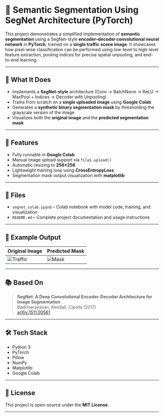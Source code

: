 # 🧠 Semantic Segmentation Using SegNet Architecture (PyTorch)

This project demonstrates a simplified implementation of **semantic segmentation** using a SegNet-style **encoder–decoder convolutional neural network** in **PyTorch**, trained on a **single traffic scene image**. It showcases how pixel-wise classification can be performed using low-level to high-level feature extraction, pooling indices for precise spatial unpooling, and end-to-end learning.

---

## 🔧 What It Does

- Implements a **SegNet-style** architecture (Conv → BatchNorm → ReLU → MaxPool + Indices → Decoder with Unpooling)
- Trains from scratch on a **single uploaded image** using **Google Colab**
- Generates a **synthetic binary segmentation mask** by thresholding the grayscale version of the image
- Visualizes both the **original image** and the **predicted segmentation mask**

---

## 🚀 Features

- Fully runnable in **Google Colab**
- Manual image upload support via `files.upload()`
- Automatic resizing to **256×256**
- Lightweight training loop using **CrossEntropyLoss**
- Segmentation mask output visualization with **matplotlib**

---

## 📁 Files

- `segnet_colab.ipynb` – Colab notebook with model code, training, and visualization
- `README.md` – Complete project documentation and usage instructions

---

## 📸 Example Output

| Original Image | Predicted Mask |
|----------------|----------------|
| ![Traffic](assets/sample_traffic.jpg) | ![Mask](assets/example_mask.png) |

---

## 📚 Based On

> **SegNet: A Deep Convolutional Encoder-Decoder Architecture for Image Segmentation**  
> Badrinarayanan, Kendall, Cipolla (2017)  
> [arXiv:1511.00561](https://arxiv.org/abs/1511.00561)

---

## 🛠️ Tech Stack

- Python 3
- PyTorch
- Pillow
- NumPy
- Matplotlib
- Google Colab

---

## 📄 License

This project is open-source under the **MIT License**.

---

